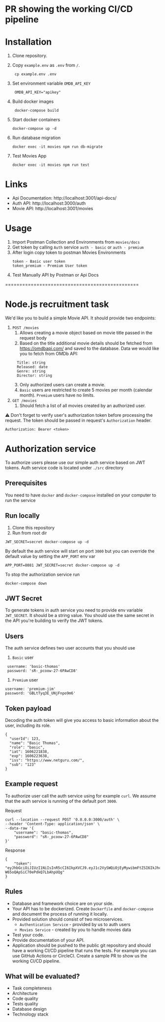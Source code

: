 # PR showing the working CI/CD pipeline

# Installation

1. Clone repository.
2. Copy `example.env` as `.env` from `/`.
   ```
    cp example.env .env
   ```
   
3. Set environment variable `OMDB_API_KEY`

   ```
    OMDB_API_KEY="apikey"
   ```

4. Build docker images
   ```
    docker-compose build
   ```
5. Start docker containers
   ```
   docker-compose up -d
   ```

6. Run database migration
   ```
   docker exec -it movies npm run db-migrate
   ```

6. Test Movies App
   ```
   docker exec -it movies npm run test
   ```

# Links
 - Api Documentation: http://localhost:3001/api-docs/
 - Auth API: http://localhost:3000/auth
 - Movie API: http://localhost:3001/movies

# Usage

1. Import Postman Collection and Environments from `movies/docs`
2. Get token by calling `Auth` service `auth - basic` or `auth - premium`
3. After login copy token to postman Movies Environments
   ```
   token - Basic user token 
   token_premium - Premium User token
   ```
4. Test Manually API by Postman or Api Docs

===============================================
# Node.js recruitment task

We'd like you to build a simple Movie API. It should provide two endpoints:

1. `POST /movies`
   1. Allows creating a movie object based on movie title passed in the request body
   2. Based on the title additional movie details should be fetched from
      https://omdbapi.com/ and saved to the database. Data we would like you to
      fetch from OMDb API:
   ```
     Title: string
     Released: date
     Genre: string
     Director: string
   ```
   3. Only authorized users can create a movie.
   4. `Basic` users are restricted to create 5 movies per month (calendar
      month). `Premium` users have no limits.
1. `GET /movies`
   1. Should fetch a list of all movies created by an authorized user.

⚠️ Don't forget to verify user's authorization token before processing the
request. The token should be passed in request's `Authorization` header.

```
Authorization: Bearer <token>
```

# Authorization service

To authorize users please use our simple auth service based on JWT tokens.
Auth service code is located under `./src` directory

## Prerequisites

You need to have `docker` and `docker-compose` installed on your computer to run the service

## Run locally

1. Clone this repository
1. Run from root dir

```
JWT_SECRET=secret docker-compose up -d
```

By default the auth service will start on port `3000` but you can override
the default value by setting the `APP_PORT` env var

```
APP_PORT=8081 JWT_SECRET=secret docker-compose up -d
```

To stop the authorization service run

```
docker-compose down
```

## JWT Secret

To generate tokens in auth service you need to provide env variable
`JWT_SECRET`. It should be a string value. You should use the same secret in
the API you're building to verify the JWT tokens.

## Users

The auth service defines two user accounts that you should use

1. `Basic` user

```
 username: 'basic-thomas'
 password: 'sR-_pcoow-27-6PAwCD8'
```

1. `Premium` user

```
username: 'premium-jim'
password: 'GBLtTyq3E_UNjFnpo9m6'
```

## Token payload

Decoding the auth token will give you access to basic information about the
user, including its role.

```
{
  "userId": 123,
  "name": "Basic Thomas",
  "role": "basic",
  "iat": 1606221838,
  "exp": 1606223638,
  "iss": "https://www.netguru.com/",
  "sub": "123"
}
```

## Example request

To authorize user call the auth service using for example `curl`. We assume
that the auth service is running of the default port `3000`.

Request

```
curl --location --request POST '0.0.0.0:3000/auth' \
--header 'Content-Type: application/json' \
--data-raw '{
    "username": "basic-thomas",
    "password": "sR-_pcoow-27-6PAwCD8"
}'
```

Response

```
{
    "token": "eyJhbGciOiJIUzI1NiIsInR5cCI6IkpXVCJ9.eyJ1c2VySWQiOjEyMywibmFtZSI6IkJhc2ljIFRob21hcyIsInJvbGUiOiJiYXNpYyIsImlhdCI6MTYwNjIyMTgzOCwiZXhwIjoxNjA2MjIzNjM4LCJpc3MiOiJodHRwczovL3d3dy5uZXRndXJ1LmNvbS8iLCJzdWIiOiIxMjMifQ.KjZ3zZM1lZa1SB8U-W65oQApSiC70ePdkQ7LbAhpUQg"
}
```

## Rules

- Database and framework choice are on your side.
- Your API has to be dockerized. Create `Dockerfile` and `docker-compose` and document the process of running it locally.
- Provided solution should consist of two microservices.
  - `Authentication Service` - provided by us to auth users
  - `Movies Service` - created by you to handle movies data
- Test your code.
- Provide documentation of your API.
- Application should be pushed to the public git repository and should have a
  working CI/CD pipeline that runs the tests. For example you can use GitHub
  Actions or CircleCI. Create a sample PR to show us the working CI/CD pipeline.

## What will be evaluated?

- Task completeness
- Architecture
- Code quality
- Tests quality
- Database design
- Technology stack
